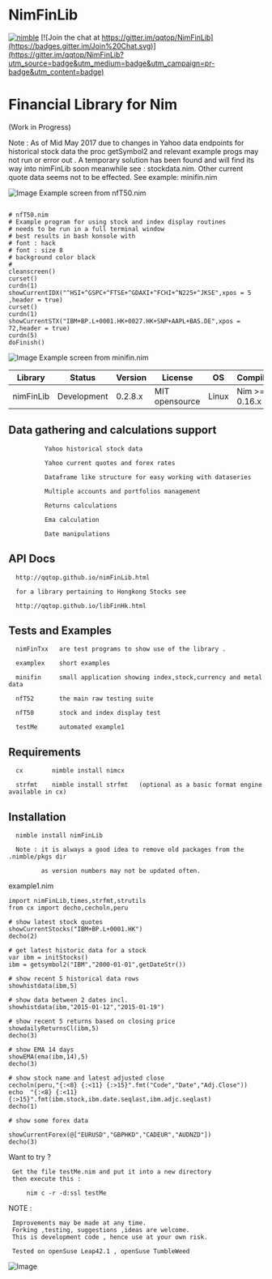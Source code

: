 # NimFinLib

[![nimble](https://raw.githubusercontent.com/yglukhov/nimble-tag/master/nimble.png)](https://github.com/yglukhov/nimble-tag)
[![Join the chat at https://gitter.im/qqtop/NimFinLib](https://badges.gitter.im/Join%20Chat.svg)](https://gitter.im/qqtop/NimFinLib?utm_source=badge&utm_medium=badge&utm_campaign=pr-badge&utm_content=badge)

Financial Library for Nim 
==========================
(Work in Progress)


Note : As of Mid May 2017 due to changes in Yahoo data endpoints for historical stock data
       the proc getSymbol2 and relevant example progs may not run or error out . 
       A temporary solution has been found and will find its way into nimFinLib soon
       meanwhile see  : stockdata.nim.
       Other current quote data seems not to be effected. See example: minifin.nim

![Image](http://qqtop.github.io/nfT50.png?raw=true)
Example screen from nfT50.nim


```nimrod        

# nfT50.nim
# Example program for using stock and index display routines
# needs to be run in a full terminal window
# best results in bash konsole with
# font : hack
# font : size 8
# background color black
# 
cleanscreen()
curset()
curdn(1)
showCurrentIDX("^HSI+^GSPC+^FTSE+^GDAXI+^FCHI+^N225+^JKSE",xpos = 5 ,header = true)
curset()
curdn(1)
showCurrentSTX("IBM+BP.L+0001.HK+0027.HK+SNP+AAPL+BAS.DE",xpos = 72,header = true)
curdn(5)
doFinish()   

```


![Image](http://qqtop.github.io/minifin1.png?raw=true)
Example screen from minifin.nim



| Library    | Status      | Version | License        | OS     | Compiler       |
|------------|-------------|---------|----------------|--------|----------------|
| nimFinLib  | Development | 0.2.8.x | MIT opensource | Linux  | Nim >= 0.16.x  |




Data gathering and calculations support 
----------------------------------------

              Yahoo historical stock data
              
              Yahoo current quotes and forex rates
              
              Dataframe like structure for easy working with dataseries
              
              Multiple accounts and portfolios management
              
              Returns calculations
              
              Ema calculation
              
              Date manipulations
              
              
              
              
API Docs
--------

      http://qqtop.github.io/nimFinLib.html

      for a library pertaining to Hongkong Stocks see

      http://qqtop.github.io/libFinHk.html
      

Tests and Examples
------------------

      nimFinTxx   are test programs to show use of the library .
      
      examplex    short examples 
      
      minifin     small application showing index,stock,currency and metal data
      
      nfT52       the main raw testing suite
      
      nfT50       stock and index display test
      
      testMe      automated example1      
      

Requirements
------------

            
           
      cx        nimble install nimcx
      
      strfmt    nimble install strfmt   (optional as a basic format engine available in cx)
           
 
Installation 
------------

      nimble install nimFinLib 
      
      Note : it is always a good idea to remove old packages from the .nimble/pkgs dir 
      
             as version numbers may not be updated often. 


example1.nim 


```nimrod         
import nimFinLib,times,strfmt,strutils
from cx import decho,cecholn,peru

# show latest stock quotes
showCurrentStocks("IBM+BP.L+0001.HK")
decho(2)

# get latest historic data for a stock
var ibm = initStocks()
ibm = getsymbol2("IBM","2000-01-01",getDateStr())

# show recent 5 historical data rows
showhistdata(ibm,5)

# show data between 2 dates incl.
showhistdata(ibm,"2015-01-12","2015-01-19")

# show recent 5 returns based on closing price
showdailyReturnsCl(ibm,5)
decho(3)

# show EMA 14 days
showEMA(ema(ibm,14),5)
decho(3)

# show stock name and latest adjusted close
cecholn(peru,"{:<8} {:<11} {:>15}".fmt("Code","Date","Adj.Close"))
echo  "{:<8} {:<11} {:>15}".fmt(ibm.stock,ibm.date.seqlast,ibm.adjc.seqlast)
decho(1)

# show some forex data

showCurrentForex(@["EURUSD","GBPHKD","CADEUR","AUDNZD"])
decho(3)

```


Want to try ? 

     Get the file testMe.nim and put it into a new directory
     then execute this :
              
         nim c -r -d:ssl testMe
       
      
     

NOTE : 
  
     Improvements may be made at any time.              
     Forking ,testing, suggestions ,ideas are welcome.
     This is development code , hence use at your own risk.
     
     Tested on openSuse Leap42.1 , openSuse TumbleWeed
              

![Image](http://qqtop.github.io/qqtop-small.png?raw=true)
